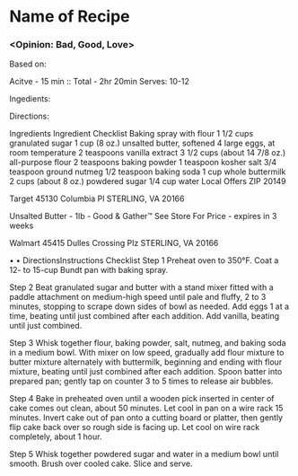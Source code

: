 # Name of Recipe
### <Opinion: Bad, Good, Love>

Based on:   

Acitve - 15 min :: Total - 2hr 20min
Serves: 10-12 

Ingedients:  

Directions:  



Ingredients
Ingredient Checklist
Baking spray with flour
1 1/2 cups granulated sugar
1 cup (8 oz.) unsalted butter, softened 
4 large eggs, at room temperature
2 teaspoons vanilla extract
3 1/2 cups (about 14 7/8 oz.) all-purpose flour
2 teaspoons baking powder
1 teaspoon kosher salt
3/4 teaspoon ground nutmeg
1/2 teaspoon baking soda
1 cup whole buttermilk
2 cups (about 8 oz.) powdered sugar
1/4 cup water
Local Offers
ZIP 20149


Target
45130 Columbia Pl
STERLING, VA 20166


Unsalted Butter - 1lb - Good & Gather™
See Store For Price - expires in 3 weeks


Walmart
45415 Dulles Crossing Plz
STERLING, VA 20166


• •
DirectionsInstructions Checklist
Step 1
Preheat oven to 350°F. Coat a 12- to 15-cup Bundt pan with baking spray.

Step 2
Beat granulated sugar and butter with a stand mixer fitted with a paddle attachment on medium-high speed until pale and fluffy, 2 to 3 minutes, stopping to scrape down sides of bowl as needed. Add eggs 1 at a time, beating until just combined after each addition. Add vanilla, beating until just combined.

Step 3
Whisk together flour, baking powder, salt, nutmeg, and baking soda in a medium bowl. With mixer on low speed, gradually add flour mixture to butter mixture alternately with buttermilk, beginning and ending with flour mixture, beating until just combined after each addition. Spoon batter into prepared pan; gently tap on counter 3 to 5 times to release air bubbles.

Step 4
Bake in preheated oven until a wooden pick inserted in center of cake comes out clean, about 50 minutes. Let cool in pan on a wire rack 15 minutes. Invert cake out of pan onto a cutting board or platter, then gently flip cake back over so rough side is facing up. Let cool on wire rack completely, about 1 hour.

Step 5
Whisk together powdered sugar and water in a medium bowl until smooth. Brush over cooled cake. Slice and serve.
